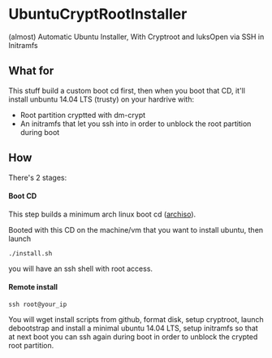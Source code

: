 # UbuntuCryptRootInstaller
(almost) Automatic Ubuntu Installer, With Cryptroot and luksOpen via SSH in Initramfs


## What for
This stuff build a custom boot cd first, then when you boot that CD, it'll 
install unbuntu 14.04 LTS (trusty) on your hardrive with:

*  Root partition cryptted with dm-crypt
*  An initramfs that let you ssh into in order to unblock the root partition
   during boot

## How

There's 2 stages:

#### Boot CD
This step builds a minimum arch linux boot cd ([archiso](https://wiki.archlinux.org/index.php/Archiso)).


Booted with this CD on the machine/vm that you want to install ubuntu, then 
launch 
```
./install.sh
```
you will have
an ssh shell with root access.

#### Remote install
```
ssh root@your_ip
```
You will wget install scripts from github, format disk,
setup cryptroot, launch debootstrap and install a minimal ubuntu 14.04 LTS,
setup initramfs so that at next boot you can ssh again during boot in order
to unblock the crypted root partition.



